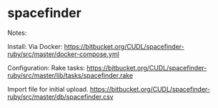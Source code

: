 # spacefinder


Notes:

Install: 
Via Docker: https://bitbucket.org/CUDL/spacefinder-ruby/src/master/docker-compose.yml

Configuration:
Rake tasks: https://bitbucket.org/CUDL/spacefinder-ruby/src/master/lib/tasks/spacefinder.rake


Import file for initial upload.
https://bitbucket.org/CUDL/spacefinder-ruby/src/master/db/spacefinder.csv

